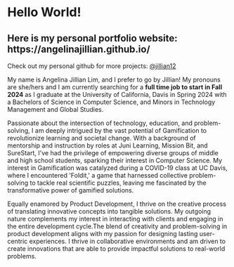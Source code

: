 # Hello World!

<h2> Here is my personal portfolio website: <a> https://angelinajillian.github.io/ </a></h2>

Check out my personal github for more projects: [@jillian12](https://github.com/jillian12)

My name is Angelina Jillian Lim, and I prefer to go by Jillian! My pronouns are she/hers and I am currently searching for a <b>full time job to start in Fall 2024 </b> as I graduate at the University of California, Davis in Spring 2024 with a Bachelors of Science in Computer Science, and Minors in Technology Management and Global Studies.

Passionate about the intersection of technology, education, and problem-solving, I am deeply intrigued by the vast potential of Gamification to revolutionize learning and societal change. With a background of mentorship and instruction by roles at Juni Learning, Mission Bit, and SureStart, I've had the privilege of empowering diverse groups of middle and high school students, sparking their interest in Computer Science. My interest in Gamification was catalyzed during a COVID-19 class at UC Davis, where I encountered 'Foldit,' a game that harnessed collective problem-solving to tackle real scientific puzzles, leaving me fascinated by the transformative power of gamified solutions.

Equally enamored by Product Development, I thrive on the creative process of translating innovative concepts into tangible solutions. My outgoing nature complements my interest in interacting with clients and engaging in the entire development cycle.The blend of creativity and problem-solving in product development aligns with my passion for designing lasting user-centric experiences. I thrive in collaborative environments and am driven to create innovations that are able to provide impactful solutions to real-world problems.

<!--
**angelinajillian/angelinajillian** is a ✨ _special_ ✨ repository because its `README.md` (this file) appears on your GitHub profile.

Here are some ideas to get you started:

- 🔭 I’m currently working on ...
- 🌱 I’m currently learning ...
- 👯 I’m looking to collaborate on ...
- 🤔 I’m looking for help with ...
- 💬 Ask me about ...
- 📫 How to reach me: ...
- 😄 Pronouns: ...
- ⚡ Fun fact: ...
-->
